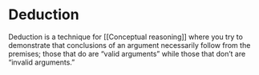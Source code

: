 # Deduction

Deduction is a technique for [[Conceptual reasoning]] where you try to demonstrate that conclusions of an argument necessarily follow from the premises; those that do are “valid arguments” while those that don’t are “invalid arguments.”

